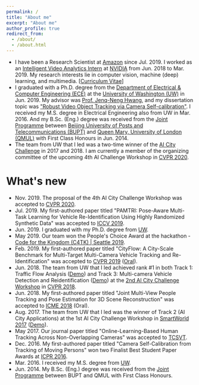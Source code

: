 ```yaml
---
permalink: /
title: "About me"
excerpt: "About me"
author_profile: true
redirect_from: 
  - /about/
  - /about.html
---
```



* I have been a Research Scientist at [Amazon](https://www.amazon.com/) since Jul. 2019. I worked as an [Intelligent Video Analytics Intern](https://www.nvidia.com/en-us/autonomous-machines/intelligent-video-analytics-platform/) at [NVIDIA](https://www.nvidia.com/en-us/) from Jun. 2018 to Mar. 2019. My research interests lie in computer vision, machine (deep) learning, and multimedia. [[Curriculum Vitae](http://zhengthomastang.github.io/files/CV_ZhengTang.pdf)]
* I graduated with a Ph.D. degree from the [Department of Electrical & Computer Engineering (ECE)](https://www.ece.uw.edu/) at the [University of Washington (UW)](http://www.washington.edu/) in Jun. 2019. My advisor was [Prof. Jenq-Neng Hwang](https://people.ece.uw.edu/hwang/), and my dissertation topic was ["Robust Video Object Tracking via Camera Self-calibration"](https://digital.lib.washington.edu/researchworks/handle/1773/43951). I received my M.S. degree in Electrical Engineering also from UW in Mar. 2016. And my B.Sc. (Eng.) degree was received from the [Joint Programme](http://www.eecs.qmul.ac.uk/study-abroad/joint-programme-bupt/) between [Beijing University of Posts and Telecommunications (BUPT)](https://english.bupt.edu.cn/) and [Queen Mary, University of London (QMUL)](https://www.qmul.ac.uk/) with First Class Honours in Jun. 2014. 
* The team from UW that I led was a two-time winner of the [AI City Challenge](https://www.aicitychallenge.org/) in 2017 and 2018. I am currently a member of the organizing committee of the upcoming 4th AI Challenge Workshop in [CVPR 2020](http://cvpr2020.thecvf.com/). 


# What's new
* Nov. 2019. The proposal of the 4th AI City Challenge Workshop was accepted to [CVPR 2020](http://cvpr2020.thecvf.com/).
* Jul. 2019. My first-authored paper titled "PAMTRI: Pose-Aware Multi-Task Learning for Vehicle Re-Identification Using Highly Randomized Synthetic Data" was accepted to [ICCV 2019](http://iccv2019.thecvf.com/).
* Jun. 2019. I graduated with my Ph.D. degree from [UW](http://www.washington.edu/).
* May 2019. Our team won the People's Choice Award at the hackathon - [Code for the Kingdom (C4TK) | Seattle 2019](https://codeforthekingdom.org/seattle-hackathon-2019.html).
* Feb. 2019. My first-authored paper titled "CityFlow: A City-Scale Benchmark for Multi-Target Multi-Camera Vehicle Tracking and Re-Identification" was accepted to [CVPR 2019](http://cvpr2019.thecvf.com/) ([Oral](https://youtu.be/fzJe8M2y1s0)).
* Jun. 2018. The team from UW that I led achieved rank #1 in both Track 1: Traffic Flow Analysis ([Demo](https://youtu.be/_i4numqiv7Y)) and Track 3: Multi-camera Vehicle Detection and Reidentification ([Demo](https://youtu.be/Jlvh_KxHl40)) at the [2nd AI City Challenge Workshop](https://www.aicitychallenge.org/2018-ai-city-challenge/) in [CVPR 2018](http://cvpr2018.thecvf.com/). 
* Jun. 2018. My first-authored paper titled "Joint Multi-View People Tracking and Pose Estimation for 3D Scene Reconstruction" was accepted to [ICME 2018](http://www.icme2018.org/) (Oral). 
* Aug. 2017. The team from UW that I led was the winner of Track 2 (AI City Applications) at the 1st AI City Challenge Workshop in [SmartWorld 2017](http://cse.stfx.ca/~smartworld/2017/smartworld/index.php) ([Demo](https://youtu.be/QA0Iek4tR0k)). 
* May 2017. Our journal paper titled "Online-Learning-Based Human Tracking Across Non-Overlapping Cameras" was accepted to [TCSVT](http://tcsvt.polito.it/). 
* Dec. 2016. My first-authored paper titled "Camera Self-Calibration from Tracking of Moving Persons" won two Finalist Best Student Paper Awards at [ICPR 2016](https://iapr.org/archives/icpr2016/site.1.html).
* Mar. 2016. I received my M.S. degree from [UW](http://www.washington.edu/).
* Jun. 2014. My B.Sc. (Eng.) degree was received from the [Joint Programme](http://www.eecs.qmul.ac.uk/study-abroad/joint-programme-bupt/) between BUPT and QMUL with First Class Honours.
